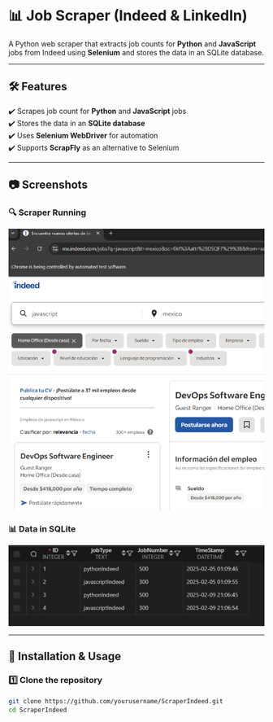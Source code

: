 # 📊 Job Scraper (Indeed & LinkedIn)

A Python web scraper that extracts job counts for **Python** and **JavaScript** jobs from Indeed using **Selenium** and stores the data in an SQLite database.

---

## 🛠 Features

✔️ Scrapes job count for **Python** and **JavaScript** jobs  
✔️ Stores the data in an **SQLite database**  
✔️ Uses **Selenium WebDriver** for automation  
✔️ Supports **ScrapFly** as an alternative to Selenium

---

## 📷 Screenshots

### 🔍 Scraper Running

![Scraper Running](images/screenshot.png)

### 📊 Data in SQLite

![Database Entries](images/db.png)

---

## 🚀 Installation & Usage

### 1️⃣ **Clone the repository**

```sh
git clone https://github.com/yourusername/ScraperIndeed.git
cd ScraperIndeed
```
